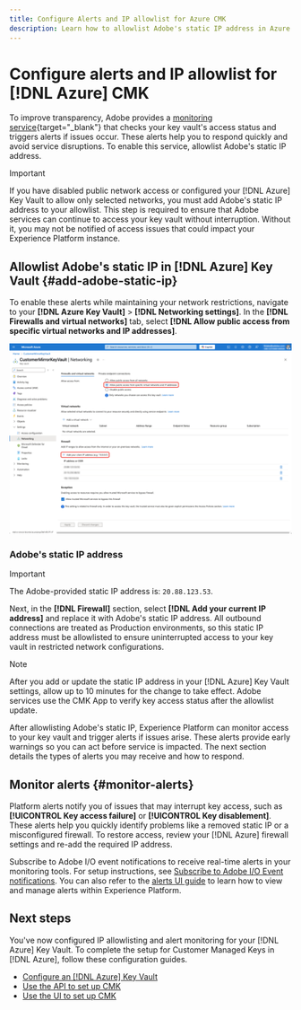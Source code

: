 ```yaml
---
title: Configure Alerts and IP allowlist for Azure CMK
description: Learn how to allowlist Adobe's static IP address in Azure Key Vault and understand how Experience Platform alerts help detect and resolve Customer Managed Key access issues.
---
```

# Configure alerts and IP allowlist for [!DNL Azure] CMK

To improve transparency, Adobe provides a [monitoring service](../../../../observability/alerts/ui.md){target="_blank"} that checks your key vault's access status and triggers alerts if issues occur. These alerts help you to respond quickly and avoid service disruptions. To enable this service, allowlist Adobe's static IP address.

>[!IMPORTANT]
>
>If you have disabled public network access or configured your [!DNL Azure] Key Vault to allow only selected networks, you must add Adobe's static IP address to your allowlist. This step is required to ensure that Adobe services can continue to access your key vault without interruption. Without it, you may not be notified of access issues that could impact your Experience Platform instance.

## Allowlist Adobe's static IP in [!DNL Azure] Key Vault {#add-adobe-static-ip}

To enable these alerts while maintaining your network restrictions, navigate to your **[!DNL Azure Key Vault]** > **[!DNL Networking settings]**. In the **[!DNL Firewalls and virtual networks]** tab, select **[!DNL Allow public access from specific virtual networks and IP addresses]**.

![[!DNL Azure] Key vault Networking settings screen showing where to add Adobe's static IP address and with the Allow access from option highlighted.](../../../images/governance-privacy-security/customer-managed-keys/key-vault-networking-settings.png)

### Adobe's static IP address

>[!IMPORTANT]
>
>The Adobe-provided static IP address is: `20.88.123.53`. 

Next, in the **[!DNL Firewall]** section, select **[!DNL Add your current IP address]** and replace it with Adobe's static IP address. All outbound connections are treated as Production environments, so this static IP address must be allowlisted to ensure uninterrupted access to your key vault in restricted network configurations.

>[!NOTE]
>
>After you add or update the static IP address in your [!DNL Azure] Key Vault settings, allow up to 10 minutes for the change to take effect. Adobe services use the CMK App to verify key access status after the allowlist update.

After allowlisting Adobe's static IP, Experience Platform can monitor access to your key vault and trigger alerts if issues arise. These alerts provide early warnings so you can act before service is impacted. The next section details the types of alerts you may receive and how to respond.

## Monitor alerts {#monitor-alerts}

Platform alerts notify you of issues that may interrupt key access, such as **[!UICONTROL Key access failure]** or **[!UICONTROL Key disablement]**. These alerts help you quickly identify problems like a removed static IP or a misconfigured firewall. To restore access, review your [!DNL Azure] firewall settings and re-add the required IP address.

<!-- For a complete list of alert types and recommended resolutions, see the [CMK alert resolution reference](../alert-resolution-reference.md). -->

Subscribe to Adobe I/O event notifications to receive real-time alerts in your monitoring tools. For setup instructions, see [Subscribe to Adobe I/O Event notifications](../../../../observability/alerts/subscribe.md). You can also refer to the [alerts UI guide](../../../../observability/alerts/ui.md) to learn how to view and manage alerts within Experience Platform.

## Next steps

You've now configured IP allowlisting and alert monitoring for your [!DNL Azure] Key Vault. To complete the setup for Customer Managed Keys in [!DNL Azure], follow these configuration guides.

- [Configure an [!DNL Azure] Key Vault](./azure-key-vault-config.md)  
- [Use the API to set up CMK](./api-set-up.md)  
- [Use the UI to set up CMK](./ui-set-up.md)
